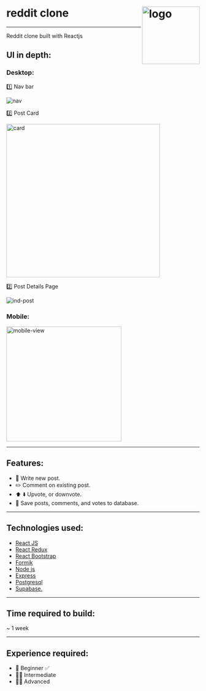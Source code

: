 # reddit clone    <img src="https://user-images.githubusercontent.com/16297114/170081186-ad80a5cd-85e5-459e-b3e3-b33786752ff7.jpg" width="150px" align="right" alt="logo"/>
---
 
Reddit clone built with Reactjs

## UI in depth:

### Desktop:

:one: Nav bar

![nav](https://review2020.s3.amazonaws.com/nav1.PNG)

:two: Post Card

<img src="https://review2020.s3.amazonaws.com/post2.PNG" width="400px" alt="card"/>

:two: Post Details Page

![ind-post](https://review2020.s3.amazonaws.com/postDetails.PNG)

### Mobile:

<img src="https://review2020.s3.amazonaws.com/post.PNG" width="300px" alt="mobile-view"/>





------

## Features:
- :memo: Write new post.
- :pencil2: Comment on existing post.
- :arrow_up: :arrow_down: Upvote, or downvote.
- 💾 Save posts, comments, and votes to database.


-----

## Technologies used:
- [React JS](https://reactjs.org/)
- [React Redux](https://react-redux.js.org/)
- [React Bootstrap](https://react-bootstrap.github.io/)
- [Formik](https://formik.org/)
- [Node js](https://nodejs.org/en/)
- [Express](https://expressjs.com/)
- [Postgresql](https://www.postgresql.org/)
- [Supabase.](https://supabase.com/)

-----

## Time required to build: 
~ 1 week

-----
## Experience required:
- 👶 Beginner ✅
- 🧒🏻 Intermediate 
- 🦸‍♂️ Advanced

